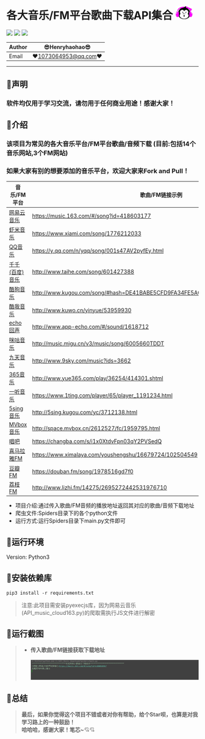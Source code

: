各大音乐/FM平台歌曲下载API集合 ![enter image description here](Pic/logo.png)
===========================
![](https://img.shields.io/badge/Python-3.6.3-green.svg) ![](https://img.shields.io/badge/requests-2.18.4-green.svg) ![](https://img.shields.io/badge/PyExecJS-1.5.1-green.svg) 

|Author|:sunglasses:Henryhaohao:sunglasses:|
|---|---
|Email|:hearts:1073064953@qq.com:hearts:

    
****
## :dolphin:声明
### 软件均仅用于学习交流，请勿用于任何商业用途！感谢大家！
## :dolphin:介绍
### 该项目为常见的各大音乐平台/FM平台歌曲/音频下载 (目前:包括14个音乐网站,3个FM网站)  
### 如果大家有别的想要添加的音乐平台，欢迎大家来Fork and Pull！  

|音乐/FM平台|歌曲/FM链接示例|
|----|-----|
|[网易云音乐](https://music.163.com/)|https://music.163.com/#/song?id=418603177|
|[虾米音乐](http://www.xiami.com/)|https://www.xiami.com/song/1776212033|
|[QQ音乐](https://y.qq.com/)|https://y.qq.com/n/yqq/song/001s47AV2pyfEy.html|
|[千千(百度)音乐](http://www.taihe.com/)|http://www.taihe.com/song/601427388|
|[酷狗音乐](http://www.kugou.com/)|http://www.kugou.com/song/#hash=DE41BABE5CFD9FA34FE5A0F4C40997BD&album_id=1833108|
|[酷我音乐](http://www.kuwo.cn/)|http://www.kuwo.cn/yinyue/53959930|
|[echo回声](http://www.app-echo.com/)|http://www.app-echo.com/#/sound/1618712|
|[咪咕音乐](http://music.migu.cn/v3/)|http://music.migu.cn/v3/music/song/6005660TDDT|
|[九天音乐](http://www.9sky.com/)|http://www.9sky.com/music?ids=3662|
|[365音乐](http://www.yue365.com/)|http://www.yue365.com/play/36254/414301.shtml|
|[一听音乐](https://www.1ting.com/)|https://www.1ting.com/player/65/player_1191234.html|
|[5sing音乐](http://5sing.kugou.com/)|http://5sing.kugou.com/yc/3712138.html|
|[MVbox音乐](http://www.mvbox.cn/)|http://space.mvbox.cn/2612527/fc/1959795.html|
|[唱吧](https://changba.com/)|https://changba.com/s/i1x0XtdvFpn03qY2PVSedQ|
|[喜马拉雅FM](https://www.ximalaya.com/)|https://www.ximalaya.com/youshengshu/16679724/102504549|
|[豆瓣FM](https://douban.fm/)|https://douban.fm/song/1978516gd7f0|
|[荔枝FM](http://www.lizhi.fm/)|http://www.lizhi.fm/14275/2695272442531976710|
- 项目介绍:通过传入歌曲/FM音频的播放地址返回其对应的歌曲/音频下载地址
- 爬虫文件:Spiders目录下的各个python文件
- 运行方式:运行Spiders目录下main.py文件即可
## :dolphin:运行环境
Version: Python3
## :dolphin:安装依赖库
```
pip3 install -r requirements.txt
```
> 注意:此项目需安装pyexecjs库，因为网易云音乐(API_music_cloud163.py)的爬取需执行JS文件进行解密
## :dolphin:运行截图
> - **传入歌曲/FM链接获取下载地址**<br><br>
![enter image description here](Pic/run.gif)
## :dolphin:**总结**
> **最后，如果你觉得这个项目不错或者对你有帮助，给个Star呗，也算是对我学习路上的一种鼓励！<br>
 哈哈哈，感谢大家！笔芯~**:cupid::cupid:




